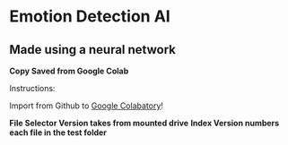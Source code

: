 # Emotion Detection AI

## Made using a neural network


**Copy Saved from Google Colab** 


Instructions:

Import from Github to [Google Colabatory](https://colab.research.google.com)!

**File Selector Version takes from mounted drive**
**Index Version numbers each file in the test folder**